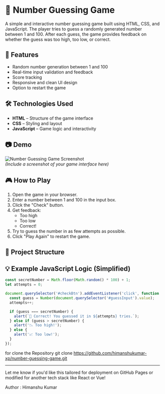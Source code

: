 # 🎯 Number Guessing Game

A simple and interactive number guessing game built using HTML, CSS, and JavaScript. The player tries to guess a randomly generated number between 1 and 100. After each guess, the game provides feedback on whether the guess was too high, too low, or correct.

## 🚀 Features

- Random number generation between 1 and 100
- Real-time input validation and feedback
- Score tracking
- Responsive and clean UI design
- Option to restart the game

## 🛠️ Technologies Used

- **HTML** – Structure of the game interface
- **CSS** – Styling and layout
- **JavaScript** – Game logic and interactivity

## 📷 Demo

![Number Guessing Game Screenshot](screenshot.png)  
*(Include a screenshot of your game interface here)*

## 🎮 How to Play

1. Open the game in your browser.
2. Enter a number between 1 and 100 in the input box.
3. Click the "Check" button.
4. Get feedback:  
   - Too high  
   - Too low  
   - Correct!
5. Try to guess the number in as few attempts as possible.
6. Click "Play Again" to restart the game.

## 📂 Project Structure

## 💡 Example JavaScript Logic (Simplified)

```javascript
const secretNumber = Math.floor(Math.random() * 100) + 1;
let attempts = 0;

document.querySelector('#checkBtn').addEventListener('click', function () {
  const guess = Number(document.querySelector('#guessInput').value);
  attempts++;

  if (guess === secretNumber) {
    alert(`🎉 Correct! You guessed it in ${attempts} tries.`);
  } else if (guess > secretNumber) {
    alert('📉 Too high!');
  } else {
    alert('📈 Too low!');
  }
});
```
for clone the Repository
git clone https://github.com/himanshukumar-xp/number-guessing-game.git


---

Let me know if you'd like this tailored for deployment on GitHub Pages or modified for another tech stack like React or Vue!

Author : Himanshu Kumar





